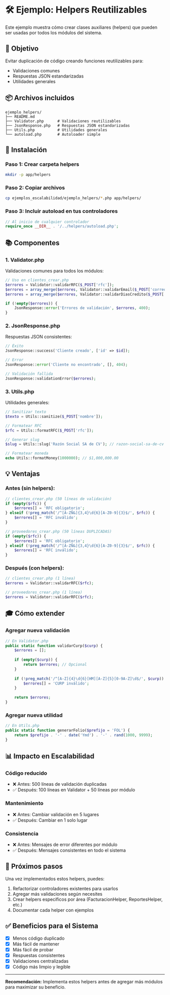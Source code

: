# 🛠️ Ejemplo: Helpers Reutilizables

Este ejemplo muestra cómo crear clases auxiliares (helpers) que pueden ser usadas por todos los módulos del sistema.

## 🎯 Objetivo

Evitar duplicación de código creando funciones reutilizables para:
- Validaciones comunes
- Respuestas JSON estandarizadas
- Utilidades generales

## 📦 Archivos incluidos

```
ejemplo_helpers/
├── README.md
├── Validator.php      # Validaciones reutilizables
├── JsonResponse.php   # Respuestas JSON estandarizadas
├── Utils.php          # Utilidades generales
└── autoload.php       # Autoloader simple
```

## 🚀 Instalación

### Paso 1: Crear carpeta helpers
```bash
mkdir -p app/helpers
```

### Paso 2: Copiar archivos
```bash
cp ejemplos_escalabilidad/ejemplo_helpers/*.php app/helpers/
```

### Paso 3: Incluir autoload en tus controladores
```php
// Al inicio de cualquier controlador
require_once __DIR__ . '/../helpers/autoload.php';
```

## 📚 Componentes

### 1. Validator.php

Validaciones comunes para todos los módulos:

```php
// Uso en clientes_crear.php
$errores = Validator::validarRFC($_POST['rfc']);
$errores = array_merge($errores, Validator::validarEmail($_POST['correo']));
$errores = array_merge($errores, Validator::validarDiasCredito($_POST['dias_credito']));

if (!empty($errores)) {
    JsonResponse::error('Errores de validación', $errores, 400);
}
```

### 2. JsonResponse.php

Respuestas JSON consistentes:

```php
// Éxito
JsonResponse::success('Cliente creado', ['id' => $id]);

// Error
JsonResponse::error('Cliente no encontrado', [], 404);

// Validación fallida
JsonResponse::validationError($errores);
```

### 3. Utils.php

Utilidades generales:

```php
// Sanitizar texto
$texto = Utils::sanitize($_POST['nombre']);

// Formatear RFC
$rfc = Utils::formatRFC($_POST['rfc']);

// Generar slug
$slug = Utils::slug('Razón Social SA de CV'); // razon-social-sa-de-cv

// Formatear moneda
echo Utils::formatMoney(1000000); // $1,000,000.00
```

## 💡 Ventajas

### Antes (sin helpers):
```php
// clientes_crear.php (50 líneas de validación)
if (empty($rfc)) {
    $errores[] = 'RFC obligatorio';
} elseif (!preg_match('/^[A-ZÑ&]{3,4}\d{6}[A-Z0-9]{3}$/', $rfc)) {
    $errores[] = 'RFC inválido';
}

// proveedores_crear.php (50 líneas DUPLICADAS)
if (empty($rfc)) {
    $errores[] = 'RFC obligatorio';
} elseif (!preg_match('/^[A-ZÑ&]{3,4}\d{6}[A-Z0-9]{3}$/', $rfc)) {
    $errores[] = 'RFC inválido';
}
```

### Después (con helpers):
```php
// clientes_crear.php (1 línea)
$errores = Validator::validarRFC($rfc);

// proveedores_crear.php (1 línea)
$errores = Validator::validarRFC($rfc);
```

## 🎓 Cómo extender

### Agregar nueva validación

```php
// En Validator.php
public static function validarCurp($curp) {
    $errores = [];
    
    if (empty($curp)) {
        return $errores; // Opcional
    }
    
    if (!preg_match('/^[A-Z]{4}\d{6}[HM][A-Z]{5}[0-9A-Z]\d$/', $curp)) {
        $errores[] = 'CURP inválido';
    }
    
    return $errores;
}
```

### Agregar nueva utilidad

```php
// En Utils.php
public static function generarFolio($prefijo = 'FOL') {
    return $prefijo . '-' . date('Ymd') . '-' . rand(1000, 9999);
}
```

## 📊 Impacto en Escalabilidad

### Código reducido
- ❌ Antes: 500 líneas de validación duplicadas
- ✅ Después: 100 líneas en Validator + 50 líneas por módulo

### Mantenimiento
- ❌ Antes: Cambiar validación en 5 lugares
- ✅ Después: Cambiar en 1 solo lugar

### Consistencia
- ❌ Antes: Mensajes de error diferentes por módulo
- ✅ Después: Mensajes consistentes en todo el sistema

## 🚧 Próximos pasos

Una vez implementados estos helpers, puedes:

1. Refactorizar controladores existentes para usarlos
2. Agregar más validaciones según necesites
3. Crear helpers específicos por área (FacturacionHelper, ReportesHelper, etc.)
4. Documentar cada helper con ejemplos

## ✅ Beneficios para el Sistema

- [x] Menos código duplicado
- [x] Más fácil de mantener
- [x] Más fácil de probar
- [x] Respuestas consistentes
- [x] Validaciones centralizadas
- [x] Código más limpio y legible

---

**Recomendación:** Implementa estos helpers antes de agregar más módulos para maximizar su beneficio.
